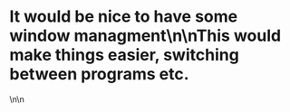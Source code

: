 # It would be nice to have some window managment\n\nThis would make things easier, switching between programs etc.
\n\n<!-- GitHub Issue #212 -->